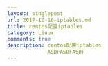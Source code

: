 ```yaml
---
layout: singlepost
url: 2017-10-16-iptables.md
title: centos配置iptables
category: Linux
comments: true
description: centos配置iptables 
             ASDFASDFASDF
---
```


